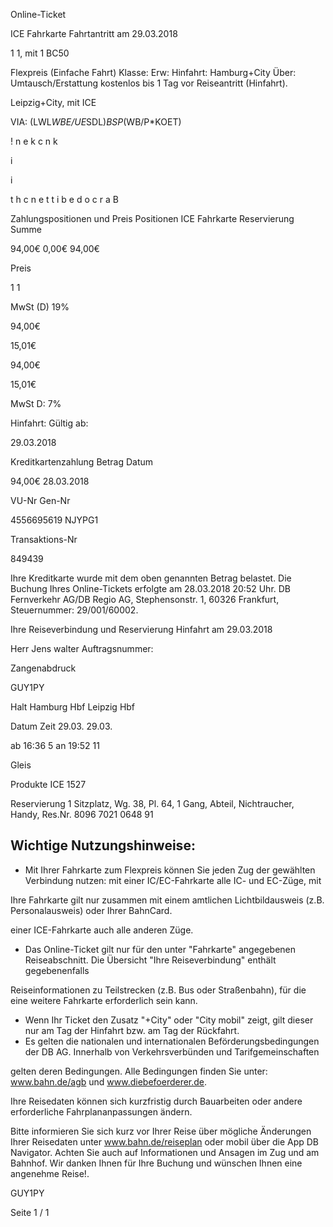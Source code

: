 Online-Ticket

ICE Fahrkarte
Fahrtantritt am 29.03.2018

1
1, mit 1 BC50

Flexpreis (Einfache Fahrt)
Klasse:
Erw:
Hinfahrt: Hamburg+City
Über:
Umtausch/Erstattung kostenlos bis 1 Tag vor Reiseantritt (Hinfahrt).

 Leipzig+City, mit ICE

VIA: (LWL*WBE/UE*SDL)*BSP*(WB/P*KOET)

!
n
e
k
c
n
k

i

i

t
h
c
n
e
t
t
i
b
e
d
o
c
r
a
B

Zahlungspositionen und Preis
Positionen
ICE Fahrkarte
Reservierung
Summe

94,00€
0,00€
94,00€

Preis

1
1

MwSt (D) 19%

94,00€

15,01€

94,00€

15,01€

MwSt D: 7%

Hinfahrt:
Gültig ab:

29.03.2018

Kreditkartenzahlung
Betrag
Datum

94,00€
28.03.2018

VU-Nr
Gen-Nr

4556695619
NJYPG1

Transaktions-Nr

849439

Ihre Kreditkarte wurde mit dem oben genannten Betrag belastet. Die Buchung Ihres
Online-Tickets erfolgte am 28.03.2018 20:52 Uhr. DB Fernverkehr AG/DB Regio AG,
Stephensonstr. 1, 60326 Frankfurt, Steuernummer: 29/001/60002.

Ihre Reiseverbindung und Reservierung Hinfahrt am 29.03.2018

Herr  Jens walter
Auftragsnummer:

Zangenabdruck

GUY1PY

Halt
Hamburg Hbf
Leipzig Hbf

Datum Zeit
29.03.
29.03.

ab 16:36 5
an 19:52 11

Gleis

Produkte
ICE 1527

Reservierung
1 Sitzplatz, Wg. 38, Pl. 64, 1 Gang, Abteil,
Nichtraucher, Handy, Res.Nr. 8096 7021 0648 91

Wichtige Nutzungshinweise:
-
- Mit Ihrer Fahrkarte zum Flexpreis können Sie jeden Zug der gewählten Verbindung nutzen: mit einer IC/EC-Fahrkarte alle IC- und EC-Züge, mit

Ihre Fahrkarte gilt nur zusammen mit einem amtlichen Lichtbildausweis (z.B. Personalausweis) oder Ihrer BahnCard.

einer ICE-Fahrkarte auch alle anderen Züge.

- Das Online-Ticket gilt nur für den unter "Fahrkarte" angegebenen Reiseabschnitt. Die Übersicht "Ihre Reiseverbindung" enthält gegebenenfalls

Reiseinformationen zu Teilstrecken (z.B. Bus oder Straßenbahn), für die eine weitere Fahrkarte erforderlich sein kann.
- Wenn Ihr Ticket den Zusatz "+City" oder "City mobil" zeigt, gilt dieser nur am Tag der Hinfahrt bzw. am Tag der Rückfahrt.
- Es gelten die nationalen und internationalen Beförderungsbedingungen der DB AG. Innerhalb von Verkehrsverbünden und Tarifgemeinschaften

gelten deren Bedingungen. Alle Bedingungen finden Sie unter: www.bahn.de/agb und www.diebefoerderer.de.

Ihre Reisedaten können sich kurzfristig durch Bauarbeiten oder andere erforderliche Fahrplananpassungen ändern.

Bitte informieren Sie sich kurz vor Ihrer Reise über mögliche Änderungen Ihrer Reisedaten unter www.bahn.de/reiseplan oder mobil über die
App DB Navigator. Achten Sie auch auf Informationen und Ansagen im Zug und am Bahnhof. Wir danken Ihnen für Ihre Buchung und wünschen
Ihnen eine angenehme Reise!.

GUY1PY

Seite 1 / 1

